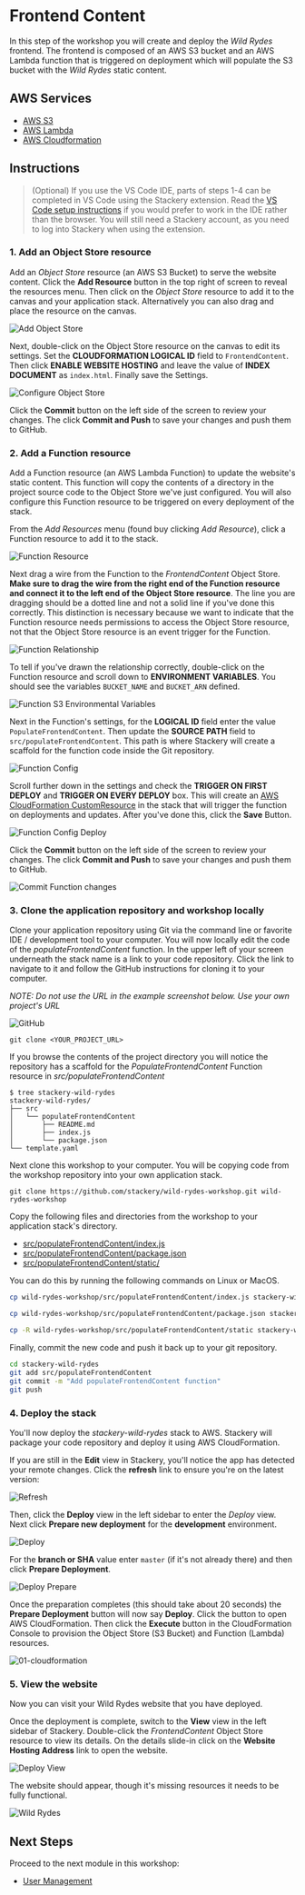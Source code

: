 # Frontend Content
In this step of the workshop you will create and deploy the *Wild Rydes* frontend. The frontend is composed of an AWS S3 bucket and an AWS Lambda function that is triggered on deployment which will populate the S3 bucket with the *Wild Rydes* static content.

## AWS Services

* [AWS S3](https://docs.stackery.io/docs/api/nodes/ObjectStore/)
* [AWS Lambda](https://docs.stackery.io/docs/api/nodes/Function/)
* [AWS Cloudformation](https://docs.aws.amazon.com/cloudformation/index.html)

## Instructions

> (Optional) If you use the VS Code IDE, parts of steps 1-4 can be completed in VS Code using the Stackery extension. Read the [VS Code setup instructions](vscode-setup-instructions.md) if you would prefer to work in the IDE rather than the browser. You will still need a Stackery account, as you need to log into Stackery when using the extension.

### 1. Add an Object Store resource
Add an *Object Store* resource (an AWS S3 Bucket) to serve the website content. Click the **Add Resource** button in the top right of screen to reveal the resources menu. Then click on the *Object Store* resource to add it to the canvas and your application stack. Alternatively you can also drag and place the resource on the canvas.

![Add Object Store](./images/01-object-store.png)

Next, double-click on the Object Store resource on the canvas to edit its settings. Set the **CLOUDFORMATION LOGICAL ID** field to `FrontendContent`. Then click **ENABLE WEBSITE HOSTING** and leave the value of **INDEX DOCUMENT** as `index.html`. Finally save the Settings.

![Configure Object Store](./images/01-object-store-config.png)

Click the **Commit** button on the left side of the screen to review your changes. The click **Commit and Push** to save your changes and push them to GitHub.

### 2. Add a Function resource
Add a Function resource (an AWS Lambda Function) to update the website's static content. This function will copy the contents of a directory in the project source code to the Object Store we've just configured. You will also configure this Function resource to be triggered on every deployment of the stack.

From the *Add Resources* menu (found buy clicking *Add Resource*), click a Function resource to add it to the stack.

![Function Resource](./images/01-function.png)

Next drag a wire from the Function to the *FrontendContent* Object Store. **Make sure to drag the wire from the right end of the Function resource and connect it to the left end of the Object Store resource**. The line you are dragging should be a dotted line and not a solid line if you've done this correctly. This distinction is necessary because we want to indicate that the Function resource needs permissions to access the Object Store resource, not that the Object Store resource is an event trigger for the Function.

![Function Relationship](./images/01-function-relationship.png)

To tell if you've drawn the relationship correctly, double-click on the Function resource and scroll down to **ENVIRONMENT VARIABLES**. You should see the variables `BUCKET_NAME` and `BUCKET_ARN` defined.

![Function S3 Environmental Variables](./images/01-function-s3-env-vars.png)

Next in the Function's settings, for the **LOGICAL ID** field enter the value `PopulateFrontendContent`. Then update the **SOURCE PATH** field to `src/populateFrontendContent`. This path is where Stackery will create a scaffold for the function code inside the Git repository.

![Function Config](./images/01-function-config.png)


Scroll further down in the settings and check the **TRIGGER ON FIRST DEPLOY** and **TRIGGER ON EVERY DEPLOY** box. This will create an [AWS CloudFormation CustomResource](https://docs.aws.amazon.com/AWSCloudFormation/latest/UserGuide/aws-resource-cfn-customresource.html) in the stack that will trigger the function on deployments and updates. After you've done this, click the **Save** Button.

![Function Config Deploy](./images/01-function-config-deploy.png)

Click the **Commit** button on the left side of the screen to review your changes. The click **Commit and Push** to save your changes and push them to GitHub.

![Commit Function changes](./images/01-function-commit.png)


### 3. Clone the application repository and workshop locally

Clone your application repository using Git via the command line or favorite IDE / development tool to your computer. You will now locally edit the code of the _populateFrontendContent_ function. In the upper left of your screen underneath the stack name is a link to your code repository. Click the link to navigate to it and follow the GitHub instructions for cloning it to your computer.

*NOTE: Do not use the URL in the example screenshot below. Use your own project's URL*


![GitHub](./images/01-github.png)

```
git clone <YOUR_PROJECT_URL>
```

If you browse the contents of the project directory you will notice the repository has a scaffold for the _PopulateFrontendContent_ Function resource in _src/populateFrontendContent_

```
$ tree stackery-wild-rydes
stackery-wild-rydes/
├── src
│   └── populateFrontendContent
│       ├── README.md
│       ├── index.js
│       └── package.json
└── template.yaml
```

Next clone this workshop to your computer. You will be copying code from the workshop repository into your own application stack.

```
git clone https://github.com/stackery/wild-rydes-workshop.git wild-rydes-workshop
```

Copy the following files and directories from the workshop to your application stack's directory.

* [src/populateFrontendContent/index.js](./src/populateFrontendContent/index.js)
* [src/populateFrontendContent/package.json](./src/populateFrontendContent/package.json)
* [src/populateFrontendContent/static/](./src/populateFrontendContent/static/)

You can do this by running the following commands on Linux or MacOS.

```bash
cp wild-rydes-workshop/src/populateFrontendContent/index.js stackery-wild-rydes/src/populateFrontendContent
```
```bash
cp wild-rydes-workshop/src/populateFrontendContent/package.json stackery-wild-rydes/src/populateFrontendContent
```
```bash
cp -R wild-rydes-workshop/src/populateFrontendContent/static stackery-wild-rydes/src/populateFrontendContent
```

Finally, commit the new code and push it back up to your git repository.

```bash
cd stackery-wild-rydes
git add src/populateFrontendContent
git commit -m "Add populateFrontendContent function"
git push
```

### 4. Deploy the stack
You'll now deploy the *stackery-wild-rydes* stack to AWS. Stackery will package your code repository and deploy it using AWS CloudFormation.

If you are still in the **Edit** view in Stackery, you'll notice the app has detected your remote changes. Click the **refresh** link to ensure you're on the latest version:

![Refresh](./images/01-refresh.png)

Then, click the **Deploy** view in the left sidebar to enter the *Deploy* view. Next click **Prepare new deployment** for the **development** environment.

![Deploy](./images/01-deploy.png)



For the **branch or SHA** value enter `master` (if it's not already there) and then click **Prepare Deployment**.

![Deploy Prepare](./images/01-deploy-prepare.png)



Once the preparation completes (this should take about 20 seconds) the **Prepare Deployment** button will now say **Deploy**. Click the button to open AWS CloudFormation. Then click the **Execute** button in the CloudFormation Console to provision the Object Store (S3 Bucket) and Function (Lambda) resources.

![01-cloudformation](./images/01-cloudformation.png)



### 5. View the website

Now you can visit your Wild Rydes website that you have deployed.

Once the deployment is complete, switch to the **View** view in the left sidebar of Stackery. Double-click the *FrontendContent* Object Store resource to view its details. On the details slide-in click on the **Website Hosting Address** link to open the website.

![Deploy View](./images/01-deploy-view.png)



The website should appear, though it's missing resources it needs to be fully functional.

![Wild Rydes](./images/01-wild-rydes.png)

## Next Steps

Proceed to the next module in this workshop:

* [User Management](./02-user-management.md)

